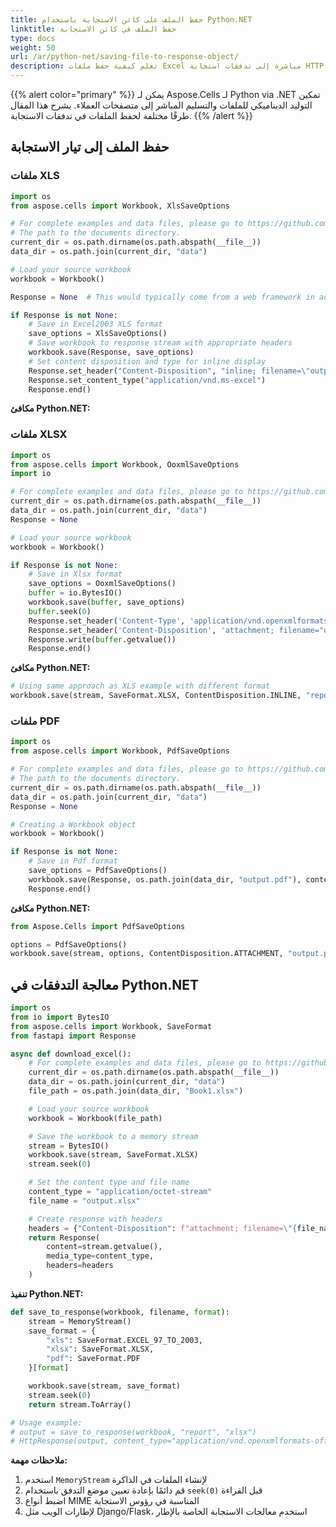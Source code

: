 ```yaml
---
title: حفظ الملف على كائن الاستجابة باستخدام Python.NET
linktitle: حفظ الملف في كائن الاستجابة
type: docs
weight: 50
url: /ar/python-net/saving-file-to-response-object/
description: تعلم كيفية حفظ ملفات Excel مباشرة إلى تدفقات استجابة HTTP باستخدام Aspose.Cells لـ Python via .NET.
---
```


{{% alert color="primary" %}}
يمكن لـ Aspose.Cells لـ Python via .NET تمكين التوليد الديناميكي للملفات والتسليم المباشر إلى متصفحات العملاء. يشرح هذا المقال طرقًا مختلفة لحفظ الملفات في تدفقات الاستجابة.
{{% /alert %}}

## **حفظ الملف إلى تيار الاستجابة**

### **ملفات XLS**
```python
import os
from aspose.cells import Workbook, XlsSaveOptions

# For complete examples and data files, please go to https://github.com/aspose-cells/Aspose.Cells-for-.NET
# The path to the documents directory.
current_dir = os.path.dirname(os.path.abspath(__file__))
data_dir = os.path.join(current_dir, "data")

# Load your source workbook
workbook = Workbook()

Response = None  # This would typically come from a web framework in actual usage

if Response is not None:
    # Save in Excel2003 XLS format
    save_options = XlsSaveOptions()
    # Save workbook to response stream with appropriate headers
    workbook.save(Response, save_options)
    # Set content disposition and type for inline display
    Response.set_header("Content-Disposition", "inline; filename=\"output.xls\"")
    Response.set_content_type("application/vnd.ms-excel")
    Response.end()
```

**مكافئ Python.NET:**


### **ملفات XLSX**
```python
import os
from aspose.cells import Workbook, OoxmlSaveOptions
import io

# For complete examples and data files, please go to https://github.com/aspose-cells/Aspose.Cells-for-.NET
current_dir = os.path.dirname(os.path.abspath(__file__))
data_dir = os.path.join(current_dir, "data")
Response = None

# Load your source workbook
workbook = Workbook()

if Response is not None:
    # Save in Xlsx format
    save_options = OoxmlSaveOptions()
    buffer = io.BytesIO()
    workbook.save(buffer, save_options)
    buffer.seek(0)
    Response.set_header('Content-Type', 'application/vnd.openxmlformats-officedocument.spreadsheetml.sheet')
    Response.set_header('Content-Disposition', 'attachment; filename="output.xlsx"')
    Response.write(buffer.getvalue())
    Response.end()
```

**مكافئ Python.NET:**
```python
# Using same approach as XLS example with different format
workbook.save(stream, SaveFormat.XLSX, ContentDisposition.INLINE, "report.xlsx")
```

### **ملفات PDF**
```python
import os
from aspose.cells import Workbook, PdfSaveOptions

# For complete examples and data files, please go to https://github.com/aspose-cells/Aspose.Cells-for-.NET
# The path to the documents directory.
current_dir = os.path.dirname(os.path.abspath(__file__))
data_dir = os.path.join(current_dir, "data")
Response = None

# Creating a Workbook object
workbook = Workbook()

if Response is not None:
    # Save in Pdf format
    save_options = PdfSaveOptions()
    workbook.save(Response, os.path.join(data_dir, "output.pdf"), content_disposition="attachment")
    Response.end()
```

**مكافئ Python.NET:**
```python
from Aspose.Cells import PdfSaveOptions

options = PdfSaveOptions()
workbook.save(stream, options, ContentDisposition.ATTACHMENT, "output.pdf")
```

## **معالجة التدفقات في Python.NET**
```python
import os
from io import BytesIO
from aspose.cells import Workbook, SaveFormat
from fastapi import Response

async def download_excel():
    # For complete examples and data files, please go to https://github.com/aspose-cells/Aspose.Cells-for-.NET
    current_dir = os.path.dirname(os.path.abspath(__file__))
    data_dir = os.path.join(current_dir, "data")
    file_path = os.path.join(data_dir, "Book1.xlsx")

    # Load your source workbook
    workbook = Workbook(file_path)

    # Save the workbook to a memory stream
    stream = BytesIO()
    workbook.save(stream, SaveFormat.XLSX)
    stream.seek(0)

    # Set the content type and file name
    content_type = "application/octet-stream"
    file_name = "output.xlsx"

    # Create response with headers
    headers = {"Content-Disposition": f"attachment; filename=\"{file_name}\""}
    return Response(
        content=stream.getvalue(),
        media_type=content_type,
        headers=headers
    )
```

**تنفيذ Python.NET:**
```python
def save_to_response(workbook, filename, format):
    stream = MemoryStream()
    save_format = {
        "xls": SaveFormat.EXCEL_97_TO_2003,
        "xlsx": SaveFormat.XLSX,
        "pdf": SaveFormat.PDF
    }[format]

    workbook.save(stream, save_format)
    stream.seek(0)
    return stream.ToArray()

# Usage example:
# output = save_to_response(workbook, "report", "xlsx")
# HttpResponse(output, content_type="application/vnd.openxmlformats-officedocument.spreadsheetml.sheet")
```

**ملاحظات مهمة:**
1. استخدم `MemoryStream` لإنشاء الملفات في الذاكرة
2. قم دائمًا بإعادة تعيين موضع التدفق باستخدام `seek(0)` قبل القراءة
3. اضبط أنواع MIME المناسبة في رؤوس الاستجابة
4. لإطارات الويب مثل Django/Flask، استخدم معالجات الاستجابة الخاصة بالإطار
